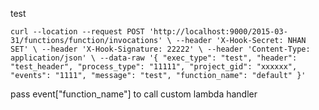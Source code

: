 test

`
curl --location --request POST 'http://localhost:9000/2015-03-31/functions/function/invocations' \
--header 'X-Hook-Secret: NHAN SET' \
--header 'X-Hook-Signature: 22222' \
--header 'Content-Type: application/json' \
--data-raw '{
"exec_type": "test",
"header": "test_header",
"process_type": "11111",
"project_gid": "xxxxxx",
"events": "1111",
"message": "test",
"function_name": "default"
}'
`


pass event["function_name"] to call custom lambda handler